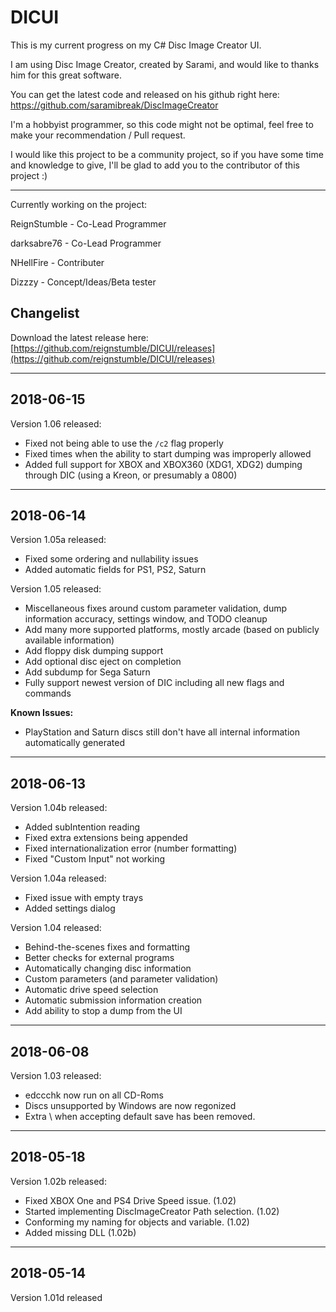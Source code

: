 # DICUI
This is my current progress on my C# Disc Image Creator UI.

I am using Disc Image Creator, created by Sarami, and would like to thanks him for this great software.

You can get the latest code and released on his github right here:
https://github.com/saramibreak/DiscImageCreator

I'm a hobbyist programmer, so this code might not be optimal, feel free to make your recommendation / Pull request.

I would like this project to be a community project, so if you have some time and knowledge to give, I'll be glad to add you to the contributor of this project :)

--------------------------------------------------------------------------
Currently working on the project:
 
ReignStumble - Co-Lead Programmer

darksabre76 - Co-Lead Programmer

NHellFire - Contributer

Dizzzy - Concept/Ideas/Beta tester

## Changelist

Download the latest release here:
[https://github.com/reignstumble/DICUI/releases](https://github.com/reignstumble/DICUI/releases)

--------------------------------------------------------------------------
2018-06-15
--------------------------------------------------------------------------

Version 1.06 released:

- Fixed not being able to use the `/c2` flag properly
- Fixed times when the ability to start dumping was improperly allowed
- Added full support for XBOX and XBOX360 (XDG1, XDG2) dumping through DIC (using a Kreon, or presumably a 0800)

--------------------------------------------------------------------------
2018-06-14
--------------------------------------------------------------------------

Version 1.05a released:

- Fixed some ordering and nullability issues
- Added automatic fields for PS1, PS2, Saturn

Version 1.05 released:

- Miscellaneous fixes around custom parameter validation, dump information accuracy, settings window, and TODO cleanup
- Add many more supported platforms, mostly arcade (based on publicly available information)
- Add floppy disk dumping support
- Add optional disc eject on completion
- Add subdump for Sega Saturn
- Fully support newest version of DIC including all new flags and commands

**Known Issues:**

- PlayStation and Saturn discs still don't have all internal information automatically generated

--------------------------------------------------------------------------
2018-06-13
--------------------------------------------------------------------------

Version 1.04b released:

- Added subIntention reading
- Fixed extra extensions being appended
- Fixed internationalization error (number formatting)
- Fixed "Custom Input" not working

Version 1.04a released:

- Fixed issue with empty trays
- Added settings dialog

Version 1.04 released:

- Behind-the-scenes fixes and formatting
- Better checks for external programs
- Automatically changing disc information
- Custom parameters (and parameter validation)
- Automatic drive speed selection
- Automatic submission information creation
- Add ability to stop a dump from the UI

--------------------------------------------------------------------------
2018-06-08
--------------------------------------------------------------------------

Version 1.03 released:

- edccchk now run on all CD-Roms
- Discs unsupported by Windows are now regonized
- Extra \ when accepting default save has been removed.
 
--------------------------------------------------------------------------
2018-05-18
--------------------------------------------------------------------------

Version 1.02b released:

- Fixed XBOX One and PS4 Drive Speed issue. (1.02)
- Started implementing DiscImageCreator Path selection. (1.02)
- Conforming my naming for objects and variable. (1.02)
- Added missing DLL (1.02b)

--------------------------------------------------------------------------
2018-05-14
--------------------------------------------------------------------------

Version 1.01d released